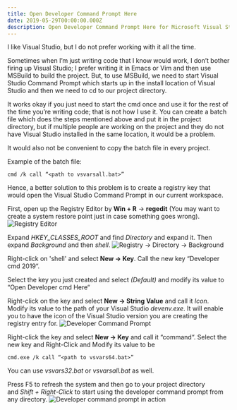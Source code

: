 ```yaml
---
title: Open Developer Command Prompt Here
date: 2019-05-29T00:00:00.000Z
description: Open Developer Command Prompt Here for Microsoft Visual Studio Compiler
---
```

I like Visual Studio, but I do not prefer working with it all the time.

Sometimes when I’m just writing code that I know would work, I don’t bother firing up Visual Studio; I prefer writing it in Emacs or Vim and then use MSBuild to build the project.
But, to use MSBuild, we need to start Visual Studio Command Prompt which starts up in the install location of Visual Studio and then we need to cd to our project directory.

It works okay if you just need to start the cmd once and use it for the rest of the time you’re writing code; that is not how I use it.
You can create a batch file which does the steps mentioned above and put it in the project directory, but if multiple people are working on the project and they do not have Visual Studio installed in the same location, it would be a problem.

It would also not be convenient to copy the batch file in every project.

Example of the batch file:

```cmd /k call “<path to vsvarsall.bat>”```

Hence, a better solution to this problem is to create a registry key that would open the Visual Studio Command Prompt in our current workspace.

First, open up the Registry Editor by __Win + R__ -> __regedit__ (You may want to create a system restore point just in case something goes wrong).
 ![Registry Editor](./registry-editor.JPG)

Expand *HKEY\_CLASSES\_ROOT* and find *Directory* and expand it. Then expand *Background* and then *shell*.
 ![Registry -> Directory -> Background](./regedit-directory-background.JPG)

Right-click on 'shell' and select __New -> Key__. Call the new key “Developer cmd 2019“.

Select the key you just created and select *(Default)* and modify its value to “Open Developer cmd Here“

Right-click on the key and select __New -> String Value__ and call it *Icon*. Modify its value to the path of your Visual Studio *devenv.exe*. It will enable you to have the icon of the Visual Studio version you are creating the registry entry for.
 ![Developer Command Prompt](regedit-shell-devcmd.JPG)

Right-click the key and select __New -> Key__ and call it “command“. Select the new key and Right-Click and Modify its value to be 

```cmd.exe /k call “<path to vsvars64.bat>”```

You can use *vsvars32.bat* or *vsvarsall.bat* as well.

Press F5 to refresh the system and then go to your project directory and *Shift + Right-Click* to start using the developer command prompt from any directory.
![Developer command prompt in action](./open-developer-cmd-here.png)